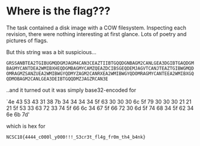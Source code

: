 # Where is the flag???

The task contained a disk image with a COW filesystem. Inspecting each revision, there were nothing interesting at first glance. Lots of poetry and pictures of flags.

But this string was a bit suspicious...

`GRSSANBTEA2TGIBUGMQDGMJAGM4CAN3CEAZTIIBTGQQDGNBAGM2CANLGEA3DGIBTGAQDGMBAGMYCANTDEA2WMIBXHEQDGMBAGMYCAMZQEAZDCIBSGEQDEMJAGVTCANJTEAZTGIBWGMQDOMRAGMZSANZUEA2WMIBWGYQDMYZAGM2CANRXEA2WMIBWGYQDOMRAGMYCANTEEA2WMIBXGQQDMOBAGM2CANLGEA3DEIBTGQQDMZJAGZRCAN3E`

..and it turned out it was simply base32-encoded for

`4e 43 53 43 31 38 7b 34 34 34 34 5f 63 30 30 30 6c 5f 79 30 30 30 21 21 21 5f 53 33 63 72 33 74 5f 66 6c 34 67 5f 66 72 30 6d 5f 74 68 34 5f 62 34 6e 6b 7d'

which is hex for

`NCSC18{4444_c000l_y000!!!_S3cr3t_fl4g_fr0m_th4_b4nk}`